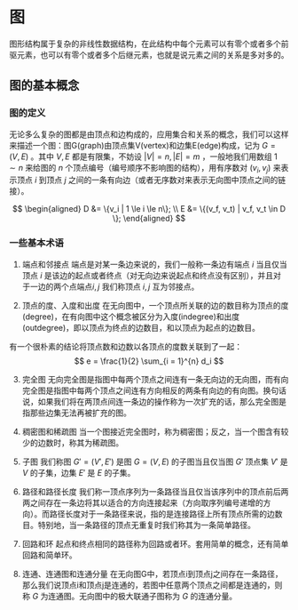 # 图

图形结构属于复杂的非线性数据结构，在此结构中每个元素可以有零个或者多个前驱元素，也可以有零个或者多个后继元素，也就是说元素之间的关系是多对多的。

## 图的基本概念

### 图的定义

无论多么复杂的图都是由顶点和边构成的，应用集合和关系的概念，我们可以这样来描述一个图：图G(graph)由顶点集V(vertex)和边集E(edge)构成，记为 $G=(V,E)$ 。其中 $V,E$ 都是有限集，不妨设 $|V| = n, |E| = m$ ，一般地我们用数组 $1 \sim n$ 来给图的 $n$ 个顶点编号（编号顺序不影响图的结构），用有序数对 $(v_i, v_j)$ 来表示顶点 $i$ 到顶点 $j$ 之间的一条有向边（或者无序数对来表示无向图中顶点之间的链接）。

$$
\begin{aligned}
D &= \{v_i | 1 \le i \le n\}; \\
E &= \{(v_f, v_t) | v_f, v_t \in D \};
\end{aligned}
$$

### 一些基本术语

1. 端点和邻接点
端点是对某一条边来说的，我们一般称一条边有端点 $i$ 当且仅当顶点 $i$ 是该边的起点或者终点（对无向边来说起点和终点没有区别），并且对于一边的两个点端点$i, j$ 我们称顶点 $i, j$ 互为邻接点。

2. 顶点的度、入度和出度
在无向图中，一个顶点所关联的边的数目称为顶点的度(degree)，在有向图中这个概念被区分为入度(indegree)和出度(outdegree)，即以顶点为终点的边数目，和以顶点为起点的边数目。

有一个很朴素的结论将顶点数和边数以各顶点的度数关联到了一起：
$$
e = \frac{1}{2} \sum_{i = 1}^{n} d_i 
$$

3. 完全图
无向完全图是指图中每两个顶点之间连有一条无向边的无向图，而有向完全图是指图中每两个顶点之间连有方向相反的两条有向边的有向图。换句话说，如果我们将在两顶点间连一条边的操作称为一次扩充的话，那么完全图是指那些边集无法再被扩充的图。

4. 稠密图和稀疏图
当一个图接近完全图时，称为稠密图；反之，当一个图含有较少的边数时，称其为稀疏图。

5. 子图
我们称图 $G' = (V', E')$ 是图 $G = (V,E)$ 的子图当且仅当图 $G'$ 顶点集 $V'$ 是 $V$ 的子集，边集 $E'$ 是 $E$ 的子集。

6. 路径和路径长度
我们称一顶点序列为一条路径当且仅当该序列中的顶点前后两两之间存在一条边将其以适合的方向连接起来（方向取序列编号递增的方向）。而路径长度对于一条路径来说，指的是连接路径上所有顶点所需的边数目。特别地，当一条路径的顶点无重复时我们称其为一条简单路径。

7. 回路和环
起点和终点相同的路径称为回路或者环。套用简单的概念，还有简单回路和简单环。

8. 连通、连通图和连通分量
在无向图G中，若顶点i到顶点j之间存在一条路径，那么我们说顶点i和顶点j是连通的，若图中任意两个顶点之间都是连通的，则称 $G$ 为连通图。无向图中的极大联通子图称为 $G$ 的连通分量。

